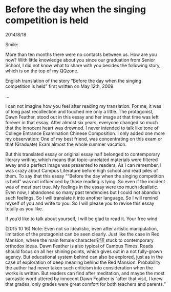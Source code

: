 # Before the day when the singing competition is held
2014/8/18

Smile:

More than ten months there were no contacts between us. How are you now?
With little knowledge about you since our graduation from Senior School, I did not know what to share with you besides the following story, which is on the top of my QQzone. 

English translation of the story “Before the day when the singing competition is held” first written on May 12th, 2009

...

I can not imagine how you feel after reading my translation. For me, it was of long past recollection and touched me only a little. The protagonist, Dawn Feather, stood out in this essay and her image at that time was left forever in that essay. After almost six years, everyone changed so much that the innocent heart was drowned. I never intended to talk like tone of College Entrance Examination Chinese Composition. I only added one more my observation: One of my best friend, was concentrating on this exam or that (Graduate) Exam almost the whole summer vacation.

But this translated essay or original essay half belonged to contemporary literary writing, which means that topic-unrelated materials were filtered away and a perfect image was presented to readers. As I can remember, I was crazy about Campus Literature before high school and read piles of them. To say that this essay ““Before the day when the singing competition is held” was not influenced by those reading is lying. So even if the incident was of most part true. My feelings in the essay were too much idealistic. Even now, I abandoned so many past tendencies but I could not abandon such feelings. So I will translate it into another language. So I will remind myself of you and write to you. So I will please you to revise this essay totally as you like.

If you’d like to talk about yourself, I will be glad to read it.
Your free wind 

(2015 10 16) Note: Even not so idealistic, even after artistic manipulation, limitation of the protagonist can be seen clearly. Just like the case in Red Mansion, where the main female character宝钗 stuck to contemporary orthodox ideas. Dawn Feather is also typical of Campus Times. Reads should focus on all her shining points, which gives out in a not fully-grown agency. But educational system behind can also be explored, just as in the case of exploration of deep meaning behind the Red Mansion. Probability the author had never taken such criticism into consideration when the works is written. But readers can find after meditation, and maybe the most sarcastic word uttered by innocent Dawn Feather is “after that visit, I knew that grades, only grades were great comfort for both teachers and parents.”
